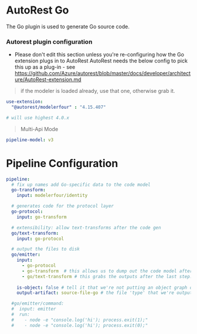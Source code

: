 # AutoRest Go

The Go plugin is used to generate Go source code.

### Autorest plugin configuration
- Please don't edit this section unless you're re-configuring how the Go extension plugs in to AutoRest
AutoRest needs the below config to pick this up as a plug-in - see https://github.com/Azure/autorest/blob/master/docs/developer/architecture/AutoRest-extension.md

> if the modeler is loaded already, use that one, otherwise grab it.

``` yaml !isLoaded('@autorest/remodeler') 
use-extension:
  "@autorest/modelerfour" : "4.15.407" 

# will use highest 4.0.x 
```


> Multi-Api Mode
``` yaml
pipeline-model: v3
```

# Pipeline Configuration
``` yaml
pipeline:
  # fix up names add Go-specific data to the code model
  go-transform:
    input: modelerfour/identity

  # generates code for the protocol layer
  go-protocol:
    input: go-transform

  # extensibility: allow text-transforms after the code gen
  go/text-transform:
    input: go-protocol

  # output the files to disk
  go/emitter:
    input: 
      - go-protocol
      - go-transform  # this allows us to dump out the code model after the namer (add --output-artifact:code-model-v4 on the command line)
      - go/text-transform # this grabs the outputs after the last step.
      
    is-object: false # tell it that we're not putting an object graph out
    output-artifact: source-file-go # the file 'type' that we're outputting.

  #go/emitter/command:
  #  input: emitter
  #  run: 
  #    - node -e "console.log('hi'); process.exit(1);"
  #    - node -e "console.log('hi'); process.exit(0);"
```
